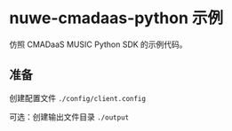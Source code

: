 # nuwe-cmadaas-python 示例

仿照 CMADaaS MUSIC Python SDK 的示例代码。

## 准备

创建配置文件 `./config/client.config`

可选：创建输出文件目录 `./output`

